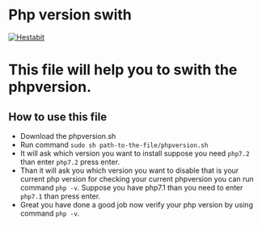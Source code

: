 # Php version swith

[![Hestabit](https://hestabit-development.s3-us-west-2.amazonaws.com/images/Asset+1.png)](https://www.hestabit.com)


# This file will help you to swith the phpversion.

## How to use this file

  - Download the phpversion.sh
  - Run command `sudo sh path-to-the-file/phpversion.sh`
  - It will ask which version you want to install suppose you need `php7.2` than enter `php7.2` 
    press enter.
  - Than it will ask you which version you want to disable that is your current php version for checking your current phpversion you can run command `php -v`. Suppose you have php7.1 than you need to enter `php7.1` than press enter.
  - Great you have done a good job now verify your php version by using command `php -v`.



